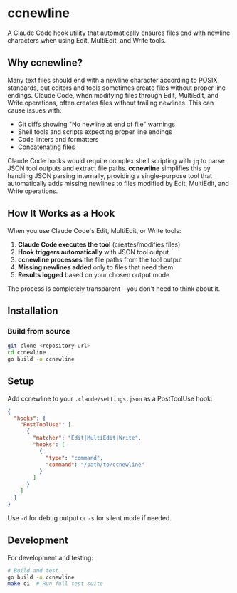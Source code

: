 # ccnewline

A Claude Code hook utility that automatically ensures files end with newline characters when using Edit, MultiEdit, and Write tools.

## Why ccnewline?

Many text files should end with a newline character according to POSIX standards, but editors and tools sometimes create files without proper line endings. Claude Code, when modifying files through Edit, MultiEdit, and Write operations, often creates files without trailing newlines. This can cause issues with:

- Git diffs showing "No newline at end of file" warnings
- Shell tools and scripts expecting proper line endings
- Code linters and formatters
- Concatenating files

Claude Code hooks would require complex shell scripting with `jq` to parse JSON tool outputs and extract file paths. **ccnewline** simplifies this by handling JSON parsing internally, providing a single-purpose tool that automatically adds missing newlines to files modified by Edit, MultiEdit, and Write operations.

## How It Works as a Hook

When you use Claude Code's Edit, MultiEdit, or Write tools:

1. **Claude Code executes the tool** (creates/modifies files)
2. **Hook triggers automatically** with JSON tool output
3. **ccnewline processes** the file paths from the tool output
4. **Missing newlines added** only to files that need them
5. **Results logged** based on your chosen output mode

The process is completely transparent - you don't need to think about it.

## Installation

### Build from source

```bash
git clone <repository-url>
cd ccnewline
go build -o ccnewline
```

## Setup

Add ccnewline to your `.claude/settings.json` as a PostToolUse hook:

```json
{
  "hooks": {
    "PostToolUse": [
      {
        "matcher": "Edit|MultiEdit|Write",
        "hooks": [
          {
            "type": "command",
            "command": "/path/to/ccnewline"
          }
        ]
      }
    ]
  }
}
```

Use `-d` for debug output or `-s` for silent mode if needed.

## Development

For development and testing:

```bash
# Build and test
go build -o ccnewline
make ci  # Run full test suite
```
